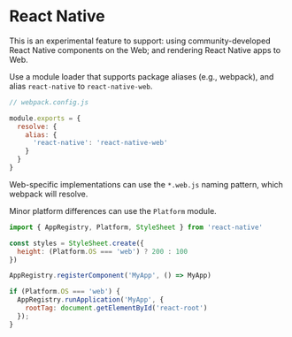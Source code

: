 # React Native

This is an experimental feature to support: using community-developed React
Native components on the Web; and rendering React Native apps to Web.

Use a module loader that supports package aliases (e.g., webpack), and alias
`react-native` to `react-native-web`.

```js
// webpack.config.js

module.exports = {
  resolve: {
    alias: {
      'react-native': 'react-native-web'
    }
  }
}
```

Web-specific implementations can use the `*.web.js` naming pattern, which
webpack will resolve.

Minor platform differences can use the `Platform` module.

```js
import { AppRegistry, Platform, StyleSheet } from 'react-native'

const styles = StyleSheet.create({
  height: (Platform.OS === 'web') ? 200 : 100
})

AppRegistry.registerComponent('MyApp', () => MyApp)

if (Platform.OS === 'web') {
  AppRegistry.runApplication('MyApp', {
    rootTag: document.getElementById('react-root')
  });
}
```
